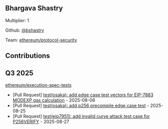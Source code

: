 
## Bhargava Shastry
Multiplier: 1

Github: [@bshastry](https://github.com/bshastry)

Team: [ethereum/protocol-security](https://github.com/ethereum/protocol-security/)

## Contributions

## Q3 2025

[ethereum/execution-spec-tests](https://github.com/ethereum/execution-spec-tests)
* [Pull Request] [test(osaka): add edge case test vectors for EIP-7883 MODEXP gas calculation](https://github.com/ethereum/execution-spec-tests/pull/1993) - 2025-08-06
* [Pull Request] [test(osaka): add p256 precompile edge case test](https://github.com/ethereum/execution-spec-tests/pull/2079) - 2025-08-25
* [Pull Request] [test(eip7951): add invalid curve attack test case for P256VERIFY](https://github.com/ethereum/execution-spec-tests/pull/2082) - 2025-08-27
